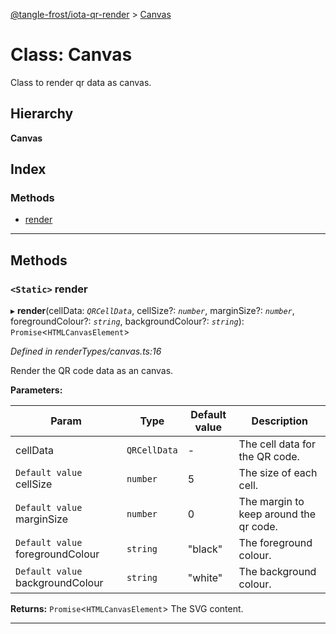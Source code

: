 [@tangle-frost/iota-qr-render](../README.md) > [Canvas](../classes/canvas.md)

# Class: Canvas

Class to render qr data as canvas.

## Hierarchy

**Canvas**

## Index

### Methods

* [render](canvas.md#render)

---

## Methods

<a id="render"></a>

### `<Static>` render

▸ **render**(cellData: *`QRCellData`*, cellSize?: *`number`*, marginSize?: *`number`*, foregroundColour?: *`string`*, backgroundColour?: *`string`*): `Promise`<`HTMLCanvasElement`>

*Defined in renderTypes/canvas.ts:16*

Render the QR code data as an canvas.

**Parameters:**

| Param | Type | Default value | Description |
| ------ | ------ | ------ | ------ |
| cellData | `QRCellData` | - |  The cell data for the QR code. |
| `Default value` cellSize | `number` | 5 |  The size of each cell. |
| `Default value` marginSize | `number` | 0 |  The margin to keep around the qr code. |
| `Default value` foregroundColour | `string` | &quot;black&quot; |  The foreground colour. |
| `Default value` backgroundColour | `string` | &quot;white&quot; |  The background colour. |

**Returns:** `Promise`<`HTMLCanvasElement`>
The SVG content.

___

